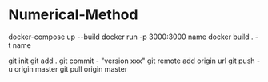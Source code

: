 # Numerical-Method
docker-compose up --build
docker run -p 3000:3000 name
docker build . -t name

git init
git add .
git commit - "version xxx"
git remote add origin url
git push -u origin master
git pull origin master

